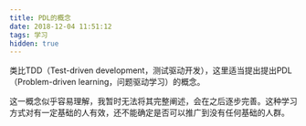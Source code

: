 ```yaml
---
title: PDL的概念
date: 2018-12-04 11:51:12
tags: 学习
hidden: true
---
```


类比TDD（Test-driven development，测试驱动开发），这里适当提出提出PDL（Problem-driven learning，问题驱动学习）的概念。

这一概念似乎容易理解，我暂时无法将其完整阐述，会在之后逐步完善。这种学习方式对有一定基础的人有效，还不能确定是否可以推广到没有任何基础的人群。
